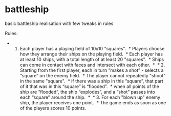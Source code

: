 # battleship
basic battleship realisation with few tweaks in rules

Rules:
 * 1. Each player has a playing field of 10x10 "squares".
 * Players choose how they arrange their ships on the playing field.
 * Each player has at least 10 ships, with a total length of at least 20 "squares".
 * Ships can come in contact with faces and intersect with each other.
 *
 * 2. Starting from the first player, each in turn “makes a shot” - selects a “square” on the enemy field.
 * The player cannot repeatedly "shoot" in the same "square".
 * if there was a ship in this “square”, that part of it that was in this “square” is “flooded”.
 * when all points of the ship are “flooded”, the ship “explodes”, and a “shot” passes into each “square” around the ship.
 *
 * 3. For each "blown up" enemy ship, the player receives one point.
 * The game ends as soon as one of the players scores 10 points.
